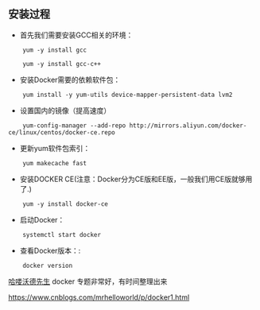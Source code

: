 
## 安装过程
- 首先我们需要安装GCC相关的环境：
~~~~
    yum -y install gcc
    
    yum -y install gcc-c++
~~~~
- 安装Docker需要的依赖软件包：
~~~~
    yum install -y yum-utils device-mapper-persistent-data lvm2
~~~~
- 设置国内的镜像（提高速度）
~~~~
    yum-config-manager --add-repo http://mirrors.aliyun.com/docker-ce/linux/centos/docker-ce.repo
~~~~
- 更新yum软件包索引：
~~~~
    yum makecache fast
~~~~
- 安装DOCKER CE(注意：Docker分为CE版和EE版，一般我们用CE版就够用了.)
~~~~
    yum -y install docker-ce
~~~~
- 启动Docker：
~~~~
    systemctl start docker
~~~~
- 查看Docker版本：:
~~~~
    docker version
~~~~


  [哈喽沃德先生](https://www.cnblogs.com/mrhelloworld/) docker 专题非常好，有时间整理出来

https://www.cnblogs.com/mrhelloworld/p/docker1.html